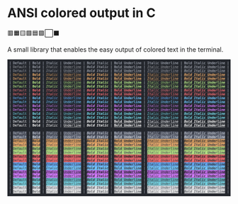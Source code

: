 # ANSI colored output in C

🟥🟧🟨🟩🟦🟪⬜⬛

A small library that enables the easy output of colored text in the terminal. 

<img title="Example" alt="Example" src="colored_output.png">
